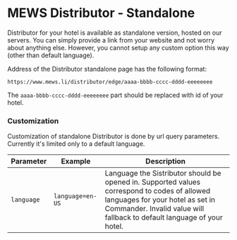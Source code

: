 # MEWS Distributor - Standalone

Distributor for your hotel is available as standalone version, hosted on our servers.
You can simply provide a link from your website and not worry about anything else. 
However, you cannot setup any custom option this way (other than default language). 

Address of the Distributor standalone page has the following format:
```
https://www.mews.li/distributor/edge/aaaa-bbbb-cccc-dddd-eeeeeeee
```

The `aaaa-bbbb-cccc-dddd-eeeeeeee` part should be replaced with id of your hotel.

### Customization

Customization of standalone Distributor is done by url query parameters. 
Currently it's limited only to a default language.

| Parameter | Example | Description |
| --- | --- | --- |
| `language` | `language=en-US` | Language the Sistributor should be opened in. Supported values correspond to codes of allowed languages for your hotel as set in Commander. Invalid value will fallback to default language of your hotel. |

